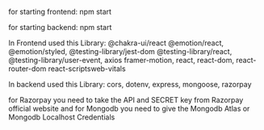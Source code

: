 for starting frontend:
npm start

for starting backend:
npm start

In Frontend used this Library:
    @chakra-ui/react
    @emotion/react,
    @emotion/styled,
    @testing-library/jest-dom
    @testing-library/react,
    @testing-library/user-event,
    axios
    framer-motion,
    react,
    react-dom,
    react-router-dom
    react-scriptsweb-vitals

In backend used this Library:
    cors,
    dotenv,
    express,
    mongoose,
    razorpay

for Razorpay you need to take the API and SECRET key from Razorpay official website
and for Mongodb you need to give the Mongodb Atlas or Mongodb Localhost Credentials
